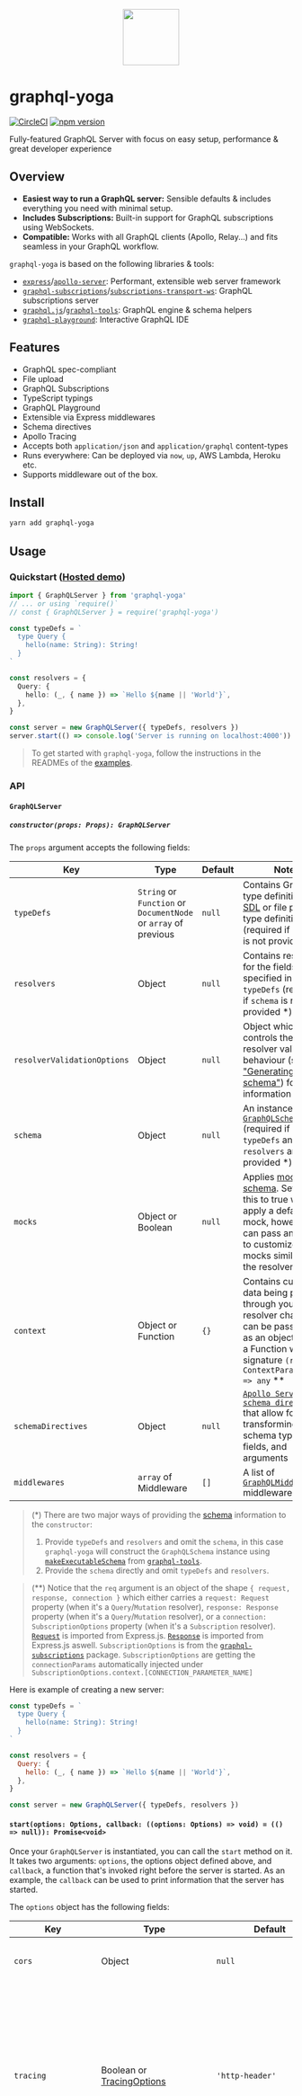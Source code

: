 <p align="center"><img src="https://imgur.com/Sv6j0B6.png" width="100" /></p>

# graphql-yoga

[![CircleCI](https://circleci.com/gh/prismagraphql/graphql-yoga.svg?style=shield)](https://circleci.com/gh/prismagraphql/graphql-yoga) [![npm version](https://badge.fury.io/js/graphql-yoga.svg)](https://badge.fury.io/js/graphql-yoga)

Fully-featured GraphQL Server with focus on easy setup, performance & great developer experience

## Overview

* **Easiest way to run a GraphQL server:** Sensible defaults & includes everything you need with minimal setup.
* **Includes Subscriptions:** Built-in support for GraphQL subscriptions using WebSockets.
* **Compatible:** Works with all GraphQL clients (Apollo, Relay...) and fits seamless in your GraphQL workflow.

`graphql-yoga` is based on the following libraries & tools:

* [`express`](https://github.com/expressjs/express)/[`apollo-server`](https://github.com/apollographql/apollo-server): Performant, extensible web server framework
* [`graphql-subscriptions`](https://github.com/apollographql/graphql-subscriptions)/[`subscriptions-transport-ws`](https://github.com/apollographql/subscriptions-transport-ws): GraphQL subscriptions server
* [`graphql.js`](https://github.com/graphql/graphql-js)/[`graphql-tools`](https://github.com/apollographql/graphql-tools): GraphQL engine & schema helpers
* [`graphql-playground`](https://github.com/graphcool/graphql-playground): Interactive GraphQL IDE

## Features

* GraphQL spec-compliant
* File upload
* GraphQL Subscriptions
* TypeScript typings
* GraphQL Playground
* Extensible via Express middlewares
* Schema directives
* Apollo Tracing
* Accepts both `application/json` and `application/graphql` content-types
* Runs everywhere: Can be deployed via `now`, `up`, AWS Lambda, Heroku etc.
* Supports middleware out of the box.

## Install

```sh
yarn add graphql-yoga
```

## Usage

### Quickstart ([Hosted demo](https://demo-graphql-yoga.glitch.me))

```ts
import { GraphQLServer } from 'graphql-yoga'
// ... or using `require()`
// const { GraphQLServer } = require('graphql-yoga')

const typeDefs = `
  type Query {
    hello(name: String): String!
  }
`

const resolvers = {
  Query: {
    hello: (_, { name }) => `Hello ${name || 'World'}`,
  },
}

const server = new GraphQLServer({ typeDefs, resolvers })
server.start(() => console.log('Server is running on localhost:4000'))
```

> To get started with `graphql-yoga`, follow the instructions in the READMEs of the [examples](./examples).

### API

#### `GraphQLServer`

##### `constructor(props: Props): GraphQLServer`

The `props` argument accepts the following fields:


| Key                | Type                                                            | Default | Note                                                                                                                                                                                               |
| ------------------ | --------------------------------------------------------------- | ------- | -------------------------------------------------------------------------------------------------------------------------------------------------------------------------------------------------- |
| `typeDefs`         | `String` or `Function` or `DocumentNode` or `array` of previous | `null`  | Contains GraphQL type definitions in [SDL](https://blog.graph.cool/graphql-sdl-schema-definition-language-6755bcb9ce51) or file path to type definitions (required if `schema` is not provided \*) |
| `resolvers`        | Object                                                          | `null`  | Contains resolvers for the fields specified in `typeDefs` (required if `schema` is not provided \*)                                                                                                |
| `resolverValidationOptions` | Object | `null` | Object which controls the resolver validation behaviour (see ["Generating a schema"](https://www.apollographql.com/docs/graphql-tools/generate-schema.html#makeExecutableSchema)) for more information |
| `schema`           | Object                                                          | `null`  | An instance of [`GraphQLSchema`](http://graphql.org/graphql-js/type/#graphqlschema) (required if `typeDefs` and `resolvers` are not provided \*)                                                   |
| `mocks`            | Object or Boolean |  `null`  | Applies [mocks to schema](https://github.com/apollographql/graphql-tools/blob/master/docs/source/mocking.md). Setting this to true will apply a default mock, however you can pass an object to customize the mocks similar to the resolvers map. |
| `context`          | Object or Function                                              | `{}`    | Contains custom data being passed through your resolver chain. This can be passed in as an object, or as a Function with the signature `(req: ContextParameters) => any` \*\*                      |
| `schemaDirectives` | Object                                                          | `null`  | [`Apollo Server schema directives`](https://www.apollographql.com/docs/graphql-tools/schema-directives.html) that allow for transforming schema types, fields, and arguments                       |
| `middlewares`      | `array` of Middleware                                           | `[]`    | A list of [`GraphQLMiddleware`](https://github.com/graphcool/graphql-middleware) middleware.                                                                                                       |

> (\*) There are two major ways of providing the [schema](https://blog.graph.cool/graphql-server-basics-the-schema-ac5e2950214e) information to the `constructor`:
>
> 1.  Provide `typeDefs` and `resolvers` and omit the `schema`, in this case `graphql-yoga` will construct the `GraphQLSchema` instance using [`makeExecutableSchema`](https://www.apollographql.com/docs/graphql-tools/generate-schema.html#makeExecutableSchema) from [`graphql-tools`](https://github.com/apollographql/graphql-tools).
> 2.  Provide the `schema` directly and omit `typeDefs` and `resolvers`.

> (\*\*) Notice that the `req` argument is an object of the shape `{ request, response, connection }` which either carries a `request: Request` property (when it's a `Query`/`Mutation` resolver), `response: Response` property (when it's a `Query`/`Mutation` resolver), or a `connection: SubscriptionOptions` property (when it's a `Subscription` resolver). [`Request`](http://expressjs.com/en/api.html#req) is imported from Express.js. [`Response`](http://expressjs.com/en/api.html#res) is imported from Express.js aswell. `SubscriptionOptions` is from the [`graphql-subscriptions`](https://github.com/apollographql/graphql-subscriptions) package. `SubscriptionOptions` are getting the `connectionParams` automatically injected under `SubscriptionOptions.context.[CONNECTION_PARAMETER_NAME]`

Here is example of creating a new server:

```js
const typeDefs = `
  type Query {
    hello(name: String): String!
  }
`

const resolvers = {
  Query: {
    hello: (_, { name }) => `Hello ${name || 'World'}`,
  },
}

const server = new GraphQLServer({ typeDefs, resolvers })
```

#### `start(options: Options, callback: ((options: Options) => void) = (() => null)): Promise<void>`

Once your `GraphQLServer` is instantiated, you can call the `start` method on it. It takes two arguments: `options`, the options object defined above, and `callback`, a function that's invoked right before the server is started. As an example, the `callback` can be used to print information that the server has started.

The `options` object has the following fields:

| Key             | Type                                                             | Default         | Note                                                                                                                                                                                                                                                                                                                         |
| --------------- | ---------------------------------------------------------------- | --------------- | ---------------------------------------------------------------------------------------------------------------------------------------------------------------------------------------------------------------------------------------------------------------------------------------------------------------------------- |
| `cors`          | Object                                                           | `null`          | Contains [configuration options](https://github.com/expressjs/cors#configuration-options) for [cors](https://github.com/expressjs/cors)                                                                                                                                                                                      |
| `tracing`       | Boolean or [TracingOptions](/src/types.ts#L49-L51)               | `'http-header'` | Indicates whether [Apollo Tracing](https://github.com/apollographql/apollo-tracing) should be enabled or disabled for your server (if a string is provided, accepted values are: `'enabled'`, `'disabled'`, `'http-header'`)                                                                                                 |
| `port`          | Number or String                                                 | `4000`          | Determines the port your server will be listening on (note that you can also specify the port by setting the `PORT` environment variable)                                                                                                                                                                                    |
| `endpoint`      | String                                                           | `'/'`           | Defines the HTTP endpoint of your server                                                                                                                                                                                                                                                                                     |
| `subscriptions` | Object or String or `false`                                      | `'/'`           | Defines the subscriptions (websocket) endpoint for your server; accepts an object with [subscription server options](https://github.com/apollographql/subscriptions-transport-ws#constructoroptions-socketoptions) `path`, `keepAlive`, `onConnect` and `onDisconnect`; setting to `false` disables subscriptions completely |
| `playground`    | String or `false`                                                | `'/'`           | Defines the endpoint where you can invoke the [Playground](https://github.com/graphcool/graphql-playground); setting to `false` disables the playground endpoint                                                                                                                                                             |
| `uploads`       | [UploadOptions](/src/types.ts#L39-L43) or `false` or `undefined` | `null`          | Provides information about upload limits; the object can have any combination of the following three keys: `maxFieldSize`, `maxFileSize`, `maxFiles`; each of these have values of type Number; setting to `false` disables file uploading                                                                                   |
| `https`         | [HttpsOptions](/src/types.ts#L62-L65) or `undefined`             | `undefined`     | Enables HTTPS support with a key/cert
| `getEndpoint`  | String or Boolean |  `false`  | Adds a graphql HTTP GET endpoint to your server (defaults to `endpoint` if `true`).  Used for leveraging CDN level caching. |
| `deduplicator` | Boolean | `true` | Enables [graphql-deduplicator](https://github.com/gajus/graphql-deduplicator). Once enabled, adding `?deduplicate` to the endpoint URL will deduplicate the data.  |
| `bodyParserOptions` | BodyParserJSONOptions | [BodyParserJSONOptions Defaults](https://github.com/expressjs/body-parser#bodyparserjsonoptions) | Allows pass through of [body-parser options](https://github.com/expressjs/body-parser#bodyparserjsonoptions)  |

Additionally, the `options` object exposes these `apollo-server` options:

| Key               | Type                 | Note                                                                                                                                                                                                                                                                                                                                 |
| ----------------- | -------------------- | ------------------------------------------------------------------------------------------------------------------------------------------------------------------------------------------------------------------------------------------------------------------------------------------------------------------------------------ |
| `cacheControl`    | Boolean              | Enable extension that returns Cache Control data in the response                                                                                                                                                                                                                                                                     |
| `formatError`     | Number               | A function to apply to every error before sending the response to clients. Defaults to [defaultErrorFormatter](https://github.com/graphcool/graphql-yoga/blob/master/src/defaultErrorFormatter.ts). Please beware, that if you override this, `requestId` and `code` on errors won't automatically be propagated to your yoga server |
| `logFunction`     | LogFunction          | A function called for logging events such as execution times                                                                                                                                                                                                                                                                         |
| `rootValue`       | any                  | RootValue passed to GraphQL execution                                                                                                                                                                                                                                                                                                |
| `validationRules` | Array of functions   | Additional GraphQL validation rules to be applied to client-specified queries                                                                                                                                                                                                                                                        |
| `fieldResolver`   | GraphQLFieldResolver | Specify a custom default field resolver function                                                                                                                                                                                                                                                                                     |
| `formatParams`    | Function             | A function applied to each query in a batch to format parameters before execution                                                                                                                                                                                                                                                    |
| `formatResponse`  | Function             | A function applied to each response after execution                                                                                                                                                                                                                                                                                  |
| `debug`           | boolean              | Print additional debug logging if execution errors occur                                                                                                                                                                                                                                                                             |

```js
const options = {
  port: 8000,
  endpoint: '/graphql',
  subscriptions: '/subscriptions',
  playground: '/playground',
}

server.start(options, ({ port }) =>
  console.log(
    `Server started, listening on port ${port} for incoming requests.`,
  ),
)
```

#### `PubSub`

See the original documentation in [`graphql-subscriptions`](https://github.com/apollographql/graphql-subscriptions).

#### `mocking`

Mocking the schema is straight forward, along wit
```javascript
import { GraphqlServer, MockList } from 'graphql-yoga';

const typeDefs = `
  type Query {
    hello(name: String): String!
    listOfStrings: [String]
  }
`

const mocks = {
  Query: () => ({
    hello: () => 'Hello World',
    listOfStrings: () => new MockList([2,6]),
  }),

}

const server = new GraphQLServer({ typeDefs, mocks })
```

### Endpoints

## Examples

There are three examples demonstrating how to quickly get started with `graphql-yoga`:

* [hello-world](./examples/hello-world): Basic setup for building a schema and allowing for a `hello` query.
* [subscriptions](./examples/subscriptions): Basic setup for using subscriptions with a counter that increments every 2 seconds and triggers a subscription.
* [fullstack](./examples/fullstack): Fullstack example based on [`create-react-app`](https://github.com/facebookincubator/create-react-app) demonstrating how to query data from `graphql-yoga` with [Apollo Client 2.0](https://www.apollographql.com/client/).

## Workflow

Once your `graphql-yoga` server is running, you can use [GraphQL Playground](https://github.com/graphcool/graphql-playground) out of the box – typically running on `localhost:4000`. (Read [here](https://blog.graph.cool/introducing-graphql-playground-f1e0a018f05d) for more information.)

[![](https://imgur.com/6IC6Huj.png)](https://www.graphqlbin.com/RVIn)

## Deployment

### `now`

To deploy your `graphql-yoga` server with [`now`](https://zeit.co/now), follow these instructions:

1.  Download [**Now Desktop**](https://zeit.co/download)
2.  Navigate to the root directory of your `graphql-yoga` server
3.  Run `now` in your terminal

### Heroku

To deploy your `graphql-yoga` server with [Heroku](https://heroku.com), follow these instructions:

1.  Download and install the [Heroku Command Line Interface](https://devcenter.heroku.com/articles/heroku-cli#download-and-install) (previously Heroku Toolbelt)
2.  Log in to the Heroku CLI with `heroku login`
3.  Navigate to the root directory of your `graphql-yoga` server
4.  Create the Heroku instance by executing `heroku create`
5.  Deploy your GraphQL server by executing `git push heroku master`

### `up` (Coming soon 🔜 )

### AWS Lambda (Coming soon 🔜 )

## FAQ

### How does `graphql-yoga` compare to `apollo-server` and other tools?

As mentioned above, `graphql-yoga` is built on top of a variety of other packages, such as `graphql.js`, `express` and `apollo-server`. Each of these provides a certain piece of functionality required for building a GraphQL server.

Using these packages individually incurs overhead in the setup process and requires you to write a lot of boilerplate. `graphql-yoga` abstracts away the initial complexity and required boilerplate and lets you get started quickly with a set of sensible defaults for your server configuration.

`graphql-yoga` is like [`create-react-app`](https://github.com/facebookincubator/create-react-app) for building GraphQL servers.

### Can't I just setup my own GraphQL server using `express` and `graphql.js`?

`graphql-yoga` is all about convenience and a great "Getting Started" experience by abstracting away the complexity that comes when you're building your own GraphQL server from scratch. It's a pragmatic approach to bootstrap a GraphQL server, much like how [`create-react-app`](https://github.com/facebookincubator/create-react-app) removes friction when first starting out with React.

Whenever the defaults of `graphql-yoga` are too tight a corset for you, you can simply _eject_ from it and use the tooling it's built upon - there's no lock-in or any other kind of magic going on preventing you from doing this.

### How to eject from the standard `express` setup?

The core value of `graphql-yoga` is that you don't have to write the boilerplate required to configure your [express.js](https://github.com/expressjs/) application. However, once you need to add more customized behaviour to your server, the default configuration provided by `graphql-yoga` might not suit your use case any more. For example, it might be the case that you want to add more custom _middleware_ to your server, like for logging or error reporting.

For these cases, `GraphQLServer` exposes the `express.Application` directly via its [`express`](./src/index.ts#L17) property:

```js
server.express.use(myMiddleware())
```

Middlewares can also be added specifically to the GraphQL endpoint route, by using:

```js
server.express.post(server.options.endpoint, myMiddleware())
```

Any middlewares you add to that route, will be added right before the `apollo-server-express` middleware.

## Help & Community [![Slack Status](https://slack.graph.cool/badge.svg)](https://slack.graph.cool)

Join our [Slack community](http://slack.graph.cool/) if you run into issues or have questions. We love talking to you!

<p align="center"><a href="https://oss.prisma.io"><img src="https://imgur.com/IMU2ERq.png" alt="Prisma" height="170px"></a></p>
